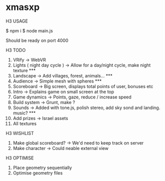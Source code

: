 # xmasxp

H3 USAGE

$ npm i
$ node main.js

Should be ready on port 4000

H3 TODO

1. VRify -> WebVR
2. Lights ( night day cycle ) -> Allow for a day/night cycle, make night texture ***
3. Landscape -> Add villages, forest, animals... ***
4. Audience -> Simple mesh with spheres ***
5. Scoreboard -> Big screen, displays total points of user, bonuses etc
6. Intro -> Explains game on small screen at the top
7. Game dynamics -> Points, gaze, reduce / increase speed
8. Build system -> Grunt, make ?
9. Sounds -> Added with tone.js, polish stereo, add sky sond and landing. music? ***
10. Add prizes -> Israel assets
11. All textures

H3 WISHLIST

1. Make global scoreboard? -> We'd need to keep track on server
2. Make character -> Could neable external view

H3 OPTIMISE

1. Place geometry sequentially
2. Optimise geometry files